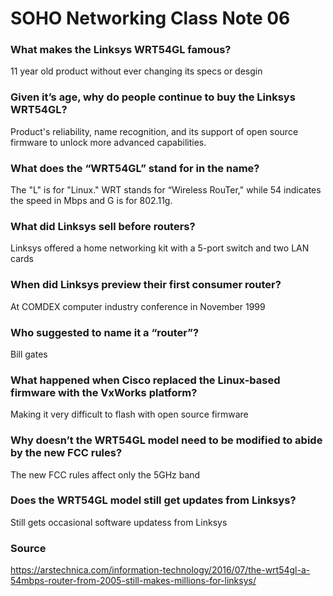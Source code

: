 # SOHO Networking Class Note 06
### What makes the Linksys WRT54GL famous?
11 year old product without ever changing its specs or desgin
### Given it’s age, why do people continue to buy the Linksys WRT54GL?
Product's reliability, name recognition, and its support of open source firmware to unlock more advanced capabilities. 
### What does the “WRT54GL” stand for in the name?
The "L" is for "Linux." WRT stands for “Wireless RouTer," while 54 indicates the speed in Mbps and G is for 802.11g.
### What did Linksys sell before routers?
Linksys offered a home networking kit with a 5-port switch and two LAN cards
### When did Linksys preview their first consumer router?
At COMDEX computer industry conference in November 1999
### Who suggested to name it a “router”?
Bill gates
### What happened when Cisco replaced the Linux-based firmware with the VxWorks platform?
Making it very difficult to flash with open source firmware
### Why doesn’t the WRT54GL model need to be modified to abide by the new FCC rules?
The new FCC rules affect only the 5GHz band
### Does the WRT54GL model still get updates from Linksys?
Still gets occasional software updatess from Linksys
### Source
https://arstechnica.com/information-technology/2016/07/the-wrt54gl-a-54mbps-router-from-2005-still-makes-millions-for-linksys/
